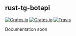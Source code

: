 ## rust-tg-botapi
[![Crates.io](https://img.shields.io/crates/v/tg_botapi.svg)](https://crates.io/crates/tg_botapi)
[![Crates.io](https://img.shields.io/crates/l/tg_botapi.svg)](https://crates.io/crates/tg_botapi)
[![Travis](https://img.shields.io/travis/JuanPotato/rust-tg-botapi.svg)](https://travis-ci.org/JuanPotato/rust-tg-botapi)

Documentation soon
